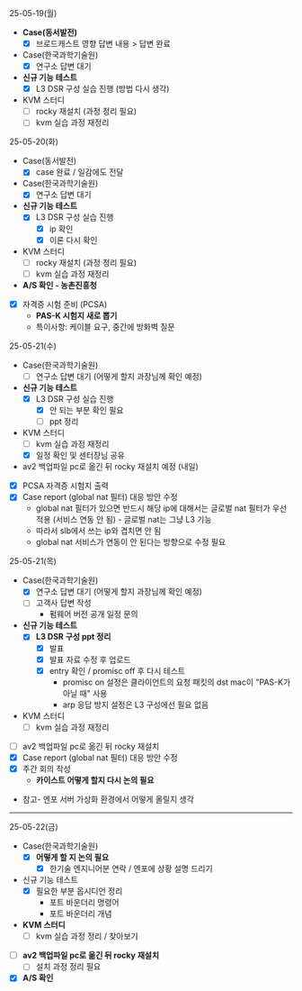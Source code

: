 25-05-19(월)
- **Case(동서발전)**
	- [x] 브로드캐스트 영향 답변 내용 > 답변 완료
- Case(한국과학기술원)
	- [x] 연구소 답변 대기
- **신규 기능 테스트**
	- [x] L3 DSR 구성 실습 진행 (방법 다시 생각)
- KVM 스터디
	- [ ] rocky 재설치 (과정 정리 필요)
	- [ ] kvm 실습 과정 재정리 

25-05-20(화)
- Case(동서발전)
	- [x] case 완료 / 일감에도 전달
- Case(한국과학기술원)
	- [x] 연구소 답변 대기
- **신규 기능 테스트**
	- [x] L3 DSR 구성 실습 진행
		- [x] ip 확인
		- [x] 이론 다시 확인
- KVM 스터디
	- [ ] rocky 재설치 (과정 정리 필요)
	- [ ] kvm 실습 과정 재정리 
- **A/S 확인 - 농촌진흥청**
- [x] 자격증 시험 준비 (PCSA)
	- **PAS-K 시험지 새로 뽑기**
	- 특이사항: 케이블 요구, 중간에 방화벽 질문

25-05-21(수)
- Case(한국과학기술원)
	- [ ] 연구소 답변 대기 (어떻게 할지 과장님께 확인 예정)
- **신규 기능 테스트**
	- [x] L3 DSR 구성 실습 진행
		- [x] 안 되는 부분 확인 필요
		- [ ] ppt 정리
- KVM 스터디
	- [ ] kvm 실습 과정 재정리
	- [x] 일정 확인 및 센터장님 공유
- av2 백업파일 pc로 옮긴 뒤 rocky 재설치 예정 (내일)
- [x] PCSA 자격증 시험지 출력
- [x] Case report (global nat 필터) 대응 방안 수정
	- global nat 필터가 있으면 반드시 해당 ip에 대해서는 글로벌 nat 필터가 우선 적용 (서비스 연동 안 됨) - 글로벌 nat는 그냥 L3 기능
	- 따라서 slb에서 쓰는 ip와 겹치면 안 됨
	- global nat 서비스가 연동이 안 된다는 방향으로 수정 필요

25-05-21(목)
- Case(한국과학기술원)
	- [x] 연구소 답변 대기 (어떻게 할지 과장님께 확인 예정)
	- [ ] 고객사 답변 작성
		- 펌웨어 버전 공개 일정 문의
- **신규 기능 테스트**
	- [x] **L3 DSR 구성 ppt 정리**
		- [x] 발표
		- [x] 발표 자료 수정 후 업로드
		- [x] entry 확인 / promisc off 후 다시 테스트
			- promisc on 설정은 클라이언트의 요청 패킷의 dst mac이 "PAS-K가 아닐 때" 사용
			- arp 응답 방지 설정은 L3 구성에선 필요 없음
- KVM 스터디
	- [ ] kvm 실습 과정 재정리
- [ ] av2 백업파일 pc로 옮긴 뒤 rocky 재설치
- [x] Case report (global nat 필터) 대응 방안 수정
- [x] 주간 회의 작성
	- **카이스트 어떻게 할지 다시 논의 필요**
- 참고- 엔포 서버 가상화 환경에서 어떻게 올릴지 생각

------------
25-05-22(금)
- Case(한국과학기술원)
	- [x] **어떻게 할 지 논의 필요**
		- [x] 한기술 엔지니어분 연락 / 엔포에 상황 설명 드리기
- 신규 기능 테스트
	- [x] 필요한 부분 옵시디언 정리
		- 포트 바운더리 명령어
		- 포트 바운더리 개념
- **KVM 스터디**
	- [ ] kvm 실습 과정 정리 / 찾아보기
- [ ] **av2 백업파일 pc로 옮긴 뒤 rocky 재설치**
	- [ ] 설치 과정 정리 필요
- [x] **A/S 확인**